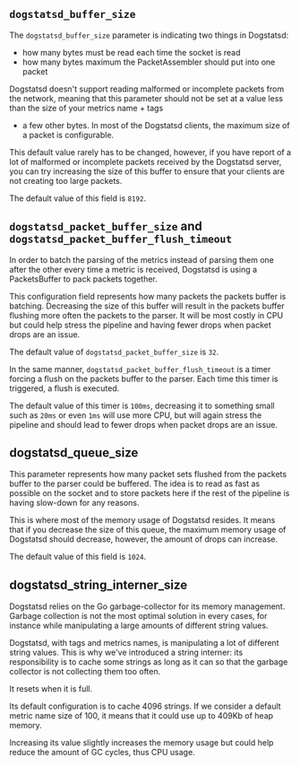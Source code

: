 ## `dogstatsd_buffer_size`

The `dogstatsd_buffer_size` parameter is indicating two things in Dogstatsd:

* how many bytes must be read each time the socket is read
* how many bytes maximum the PacketAssembler should put into one packet

Dogstatsd doesn't support reading malformed or incomplete packets from the network, meaning
that this parameter should not be set at a value less than the size of your metrics name + tags
+ a few other bytes. In most of the Dogstatsd clients, the maximum size of a packet is configurable.

This default value rarely has to be changed, however, if you have report of a lot of malformed
or incomplete packets received by the Dogstatsd server, you can try increasing the size of this
buffer to ensure that your clients are not creating too large packets.

The default value of this field is `8192`.

## `dogstatsd_packet_buffer_size` and `dogstatsd_packet_buffer_flush_timeout`

In order to batch the parsing of the metrics instead of parsing them one after the other every time
a metric is received, Dogstatsd is using a PacketsBuffer to pack packets together.

This configuration field represents how many packets the packets buffer is batching. Decreasing the
size of this buffer will result in the packets buffer flushing more often the packets to the parser.
It will be most costly in CPU but could help stress the pipeline and having fewer drops when packet
drops are an issue.

The default value of `dogstatsd_packet_buffer_size` is `32`.

In the same manner, `dogstatsd_packet_buffer_flush_timeout` is a timer forcing a flush on the packets
buffer to the parser. Each time this timer is triggered, a flush is executed.

The default value of this timer is `100ms`, decreasing it to something small such as `20ms` or even `1ms`
will use more CPU, but will again stress the pipeline and should lead to fewer drops when packet drops
are an issue.

## dogstatsd_queue_size

This parameter represents how many packet sets flushed from the packets buffer to the parser could be
buffered. The idea is to read as fast as possible on the socket and to store packets here if the rest
of the pipeline is having slow-down for any reasons.

This is where most of the memory usage of Dogstatsd resides. It means that if you decrease the size of
this queue, the maximum memory usage of Dogstatsd should decrease, however, the amount of drops can
increase.

The default value of this field is `1024`.

## dogstatsd_string_interner_size

Dogstatsd relies on the Go garbage-collector for its memory management.
Garbage collection is not the most optimal solution in every cases, for instance
while manipulating a large amounts of different string values.

Dogstatsd, with tags and metrics names, is manipulating a lot of different string values.
This is why we've introduced a string interner: its responsibility is to cache some strings
as long as it can so that the garbage collector is not collecting them too often.

It resets when it is full.

Its default configuration is to cache 4096 strings. If we consider a default metric name size
of 100, it means that it could use up to 409Kb of heap memory.

Increasing its value slightly increases the memory usage but could help reduce the amount of
GC cycles, thus CPU usage.
